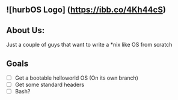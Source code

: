 ![hurbOS Logo]
(https://ibb.co/4Kh44cS)
---
## About Us:
Just a couple of guys that want to write a \*nix like OS from scratch

## Goals
- [ ] Get a bootable helloworld OS (On its own branch)
- [ ] Get some standard headers
- [ ] Bash?
